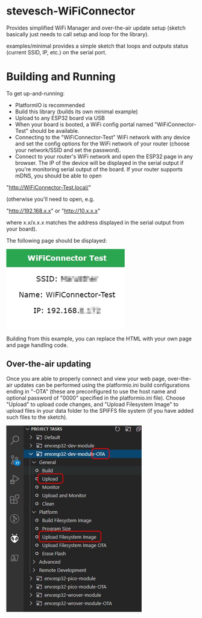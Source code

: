 # stevesch-WiFiConnector

Provides simplified WiFi Manager and over-the-air update setup (sketch basically just needs to call setup and loop for the library).

examples/minimal provides a simple sketch that loops and outputs status (current SSID, IP, etc.) on the serial port.

# Building and Running

To get up-and-running:
- PlatformIO is recommended
- Build this library (builds its own minimal example)
- Upload to any ESP32 board via USB
- When your board is booted, a WiFi config portal named "WiFiConnector-Test" should be available.
- Connecting to the "WiFiConnector-Test" WiFi network with any device and set the config options for the WiFi network of your router (choose your network/SSID and set the password).
- Connect to your router's WiFi network and open the ESP32 page in any browser.  The IP of the device will be displayed in the serial output if you're monitoring serial output of the board.  If your router supports mDNS, you should be able to open

"http://WiFiConnector-Test.local/"

(otherwise you'll need to open, e.g.

"http://192.168.x.x" or "http://10.x.x.x"

where x.x/x.x.x matches the address displayed in the serial output from your board).

The following page should be displayed:

![Example Screencap](examples/minimal/example-minimal-screencap.jpg)

Building from this example, you can replace the HTML with your own page and page handling code.

## Over-the-air updating

Once you are able to properly connect and view your web page, over-the-air updates can be performed using the platformio.ini build configurations ending in "-OTA" (these are preconfigured to use the host name and optional password of "0000" specified in the platformio.ini file).
Choose "Upload" to upload code changes, and "Upload Filesystem Image" to upload files in your data folder to the SPIFFS file system (if you have added such files to the sketch).

![OTA Upload Screencap](examples/minimal/example-ota-upload.jpg)

